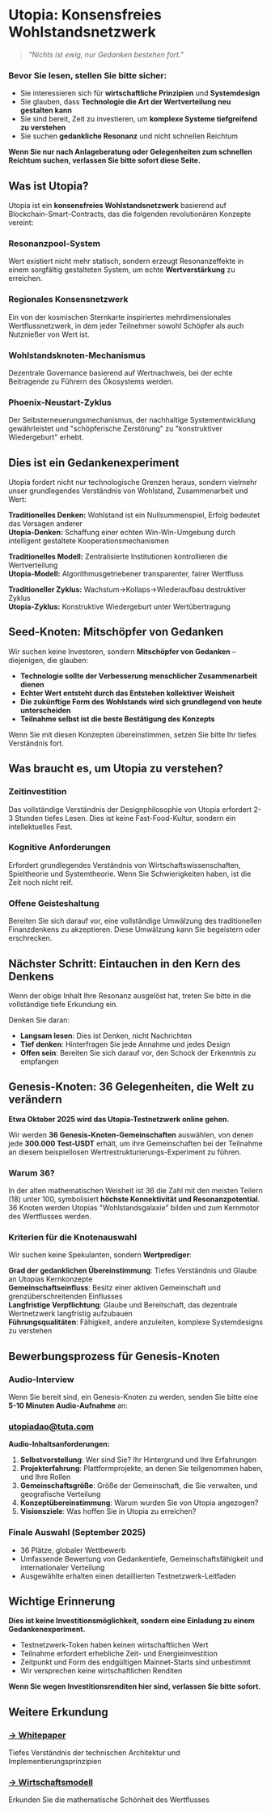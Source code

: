 # Utopia: Konsensfreies Wohlstandsnetzwerk

> *"Nichts ist ewig, nur Gedanken bestehen fort."*  

### Bevor Sie lesen, stellen Sie bitte sicher:

- Sie interessieren sich für **wirtschaftliche Prinzipien** und **Systemdesign**
- Sie glauben, dass **Technologie die Art der Wertverteilung neu gestalten kann**
- Sie sind bereit, Zeit zu investieren, um **komplexe Systeme tiefgreifend zu verstehen**
- Sie suchen **gedankliche Resonanz** und nicht schnellen Reichtum

**Wenn Sie nur nach Anlageberatung oder Gelegenheiten zum schnellen Reichtum suchen, verlassen Sie bitte sofort diese Seite.**


## Was ist Utopia?

Utopia ist ein **konsensfreies Wohlstandsnetzwerk** basierend auf Blockchain-Smart-Contracts, das die folgenden revolutionären Konzepte vereint:

### Resonanzpool-System
Wert existiert nicht mehr statisch, sondern erzeugt Resonanzeffekte in einem sorgfältig gestalteten System, um echte **Wertverstärkung** zu erreichen.

### Regionales Konsensnetzwerk  
Ein von der kosmischen Sternkarte inspiriertes mehrdimensionales Wertflussnetzwerk, in dem jeder Teilnehmer sowohl Schöpfer als auch Nutznießer von Wert ist.

### Wohlstandsknoten-Mechanismus
Dezentrale Governance basierend auf Wertnachweis, bei der echte Beitragende zu Führern des Ökosystems werden.

### Phoenix-Neustart-Zyklus
Der Selbsterneuerungsmechanismus, der nachhaltige Systementwicklung gewährleistet und "schöpferische Zerstörung" zu "konstruktiver Wiedergeburt" erhebt.


## Dies ist ein Gedankenexperiment

Utopia fordert nicht nur technologische Grenzen heraus, sondern vielmehr unser grundlegendes Verständnis von Wohlstand, Zusammenarbeit und Wert:

**Traditionelles Denken:** Wohlstand ist ein Nullsummenspiel, Erfolg bedeutet das Versagen anderer  
**Utopia-Denken:** Schaffung einer echten Win-Win-Umgebung durch intelligent gestaltete Kooperationsmechanismen

**Traditionelles Modell:** Zentralisierte Institutionen kontrollieren die Wertverteilung  
**Utopia-Modell:** Algorithmusgetriebener transparenter, fairer Wertfluss

**Traditioneller Zyklus:** Wachstum→Kollaps→Wiederaufbau destruktiver Zyklus  
**Utopia-Zyklus:** Konstruktive Wiedergeburt unter Wertübertragung


## Seed-Knoten: Mitschöpfer von Gedanken

Wir suchen keine Investoren, sondern **Mitschöpfer von Gedanken** – diejenigen, die glauben:

- **Technologie sollte der Verbesserung menschlicher Zusammenarbeit dienen**
- **Echter Wert entsteht durch das Entstehen kollektiver Weisheit**  
- **Die zukünftige Form des Wohlstands wird sich grundlegend von heute unterscheiden**
- **Teilnahme selbst ist die beste Bestätigung des Konzepts**

Wenn Sie mit diesen Konzepten übereinstimmen, setzen Sie bitte Ihr tiefes Verständnis fort.


## Was braucht es, um Utopia zu verstehen?

### Zeitinvestition
Das vollständige Verständnis der Designphilosophie von Utopia erfordert 2-3 Stunden tiefes Lesen. Dies ist keine Fast-Food-Kultur, sondern ein intellektuelles Fest.

### Kognitive Anforderungen  
Erfordert grundlegendes Verständnis von Wirtschaftswissenschaften, Spieltheorie und Systemtheorie. Wenn Sie Schwierigkeiten haben, ist die Zeit noch nicht reif.

### Offene Geisteshaltung
Bereiten Sie sich darauf vor, eine vollständige Umwälzung des traditionellen Finanzdenkens zu akzeptieren. Diese Umwälzung kann Sie begeistern oder erschrecken.


## Nächster Schritt: Eintauchen in den Kern des Denkens

Wenn der obige Inhalt Ihre Resonanz ausgelöst hat, treten Sie bitte in die vollständige tiefe Erkundung ein.

Denken Sie daran:
- **Langsam lesen**: Dies ist Denken, nicht Nachrichten
- **Tief denken**: Hinterfragen Sie jede Annahme und jedes Design
- **Offen sein**: Bereiten Sie sich darauf vor, den Schock der Erkenntnis zu empfangen


## Genesis-Knoten: 36 Gelegenheiten, die Welt zu verändern

**Etwa Oktober 2025 wird das Utopia-Testnetzwerk online gehen.**

Wir werden **36 Genesis-Knoten-Gemeinschaften** auswählen, von denen jede **300.000 Test-USDT** erhält, um ihre Gemeinschaften bei der Teilnahme an diesem beispiellosen Wertrestrukturierungs-Experiment zu führen.

### Warum 36?

In der alten mathematischen Weisheit ist 36 die Zahl mit den meisten Teilern (18) unter 100, symbolisiert **höchste Konnektivität und Resonanzpotential**. 36 Knoten werden Utopias "Wohlstandsgalaxie" bilden und zum Kernmotor des Wertflusses werden.

### Kriterien für die Knotenauswahl

Wir suchen keine Spekulanten, sondern **Wertprediger**:

**Grad der gedanklichen Übereinstimmung**: Tiefes Verständnis und Glaube an Utopias Kernkonzepte  
**Gemeinschaftseinfluss**: Besitz einer aktiven Gemeinschaft und grenzüberschreitenden Einflusses  
**Langfristige Verpflichtung**: Glaube und Bereitschaft, das dezentrale Wertnetzwerk langfristig aufzubauen  
**Führungsqualitäten**: Fähigkeit, andere anzuleiten, komplexe Systemdesigns zu verstehen  


## Bewerbungsprozess für Genesis-Knoten

### Audio-Interview
Wenn Sie bereit sind, ein Genesis-Knoten zu werden, senden Sie bitte eine **5-10 Minuten Audio-Aufnahme** an:  
### utopiadao@tuta.com

**Audio-Inhaltsanforderungen:**
1. **Selbstvorstellung**: Wer sind Sie? Ihr Hintergrund und Ihre Erfahrungen
2. **Projekterfahrung**: Plattformprojekte, an denen Sie teilgenommen haben, und Ihre Rollen
3. **Gemeinschaftsgröße**: Größe der Gemeinschaft, die Sie verwalten, und geografische Verteilung
4. **Konzeptübereinstimmung**: Warum wurden Sie von Utopia angezogen?
5. **Visionsziele**: Was hoffen Sie in Utopia zu erreichen?

### Finale Auswahl (September 2025)
- 36 Plätze, globaler Wettbewerb
- Umfassende Bewertung von Gedankentiefe, Gemeinschaftsfähigkeit und internationaler Verteilung
- Ausgewählte erhalten einen detaillierten Testnetzwerk-Leitfaden


## Wichtige Erinnerung

**Dies ist keine Investitionsmöglichkeit, sondern eine Einladung zu einem Gedankenexperiment.**

- Testnetzwerk-Token haben keinen wirtschaftlichen Wert
- Teilnahme erfordert erhebliche Zeit- und Energieinvestition
- Zeitpunkt und Form des endgültigen Mainnet-Starts sind unbestimmt
- Wir versprechen keine wirtschaftlichen Renditen

**Wenn Sie wegen Investitionsrenditen hier sind, verlassen Sie bitte sofort.**


## Weitere Erkundung

### [→ Whitepaper](/de/whitepaper/)
Tiefes Verständnis der technischen Architektur und Implementierungsprinzipien

### [→ Wirtschaftsmodell](/de/economics/)
Erkunden Sie die mathematische Schönheit des Wertflusses